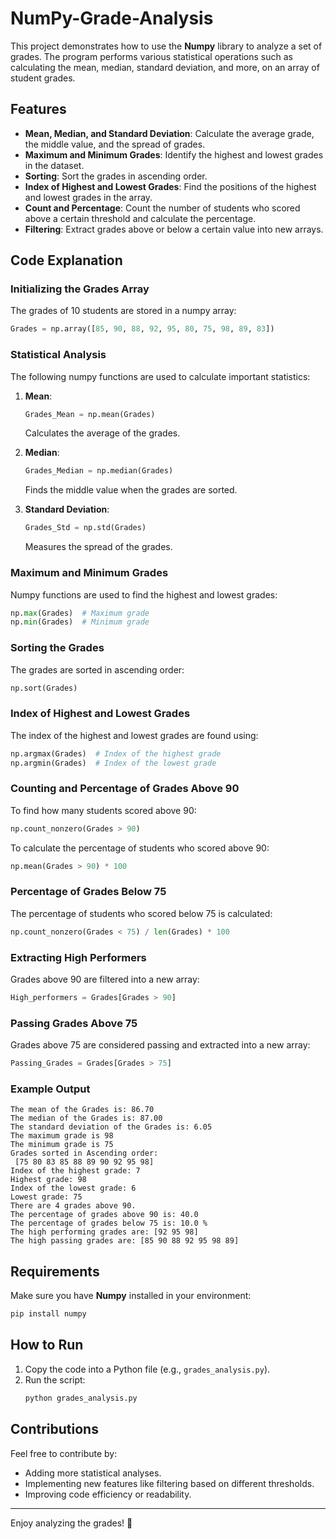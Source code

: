 # NumPy-Grade-Analysis
This project demonstrates how to use the **Numpy** library to analyze a set of grades. The program performs various statistical operations such as calculating the mean, median, standard deviation, and more, on an array of student grades.

## Features
- **Mean, Median, and Standard Deviation**: Calculate the average grade, the middle value, and the spread of grades.
- **Maximum and Minimum Grades**: Identify the highest and lowest grades in the dataset.
- **Sorting**: Sort the grades in ascending order.
- **Index of Highest and Lowest Grades**: Find the positions of the highest and lowest grades in the array.
- **Count and Percentage**: Count the number of students who scored above a certain threshold and calculate the percentage.
- **Filtering**: Extract grades above or below a certain value into new arrays.

## Code Explanation

### Initializing the Grades Array
The grades of 10 students are stored in a numpy array:
```python
Grades = np.array([85, 90, 88, 92, 95, 80, 75, 98, 89, 83])
```

### Statistical Analysis
The following numpy functions are used to calculate important statistics:
1. **Mean**:
   ```python
   Grades_Mean = np.mean(Grades)
   ```
   Calculates the average of the grades.

2. **Median**:
   ```python
   Grades_Median = np.median(Grades)
   ```
   Finds the middle value when the grades are sorted.

3. **Standard Deviation**:
   ```python
   Grades_Std = np.std(Grades)
   ```
   Measures the spread of the grades.

### Maximum and Minimum Grades
Numpy functions are used to find the highest and lowest grades:
```python
np.max(Grades)  # Maximum grade
np.min(Grades)  # Minimum grade
```

### Sorting the Grades
The grades are sorted in ascending order:
```python
np.sort(Grades)
```

### Index of Highest and Lowest Grades
The index of the highest and lowest grades are found using:
```python
np.argmax(Grades)  # Index of the highest grade
np.argmin(Grades)  # Index of the lowest grade
```

### Counting and Percentage of Grades Above 90
To find how many students scored above 90:
```python
np.count_nonzero(Grades > 90)
```
To calculate the percentage of students who scored above 90:
```python
np.mean(Grades > 90) * 100
```

### Percentage of Grades Below 75
The percentage of students who scored below 75 is calculated:
```python
np.count_nonzero(Grades < 75) / len(Grades) * 100
```

### Extracting High Performers
Grades above 90 are filtered into a new array:
```python
High_performers = Grades[Grades > 90]
```

### Passing Grades Above 75
Grades above 75 are considered passing and extracted into a new array:
```python
Passing_Grades = Grades[Grades > 75]
```

### Example Output
```plaintext
The mean of the Grades is: 86.70
The median of the Grades is: 87.00
The standard deviation of the Grades is: 6.05
The maximum grade is 98
The minimum grade is 75
Grades sorted in Ascending order: 
 [75 80 83 85 88 89 90 92 95 98]
Index of the highest grade: 7
Highest grade: 98
Index of the lowest grade: 6
Lowest grade: 75
There are 4 grades above 90.
The percentage of grades above 90 is: 40.0
The percentage of grades below 75 is: 10.0 %
The high performing grades are: [92 95 98]
The high passing grades are: [85 90 88 92 95 98 89]
```

## Requirements
Make sure you have **Numpy** installed in your environment:
```bash
pip install numpy
```

## How to Run
1. Copy the code into a Python file (e.g., `grades_analysis.py`).
2. Run the script:
   ```bash
   python grades_analysis.py
   ```

## Contributions
Feel free to contribute by:
- Adding more statistical analyses.
- Implementing new features like filtering based on different thresholds.
- Improving code efficiency or readability.

---

Enjoy analyzing the grades! 🎉
```
